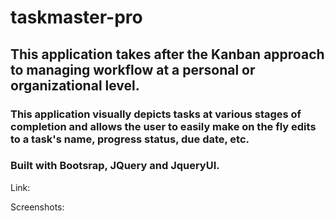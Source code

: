 # taskmaster-pro

## This application takes after the Kanban approach to managing workflow at a personal or organizational level. 

### This application visually depicts tasks at various stages of completion and allows the user to easily make on the fly edits to a task's name, progress status, due date, etc.

### Built with Bootsrap, JQuery and JqueryUI.

Link:

Screenshots:
